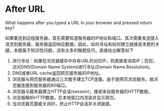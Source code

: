 # After URL

What happens after you typed a URL in your browser and pressed return key?

如果要连到远程服务器，首先需要知道服务器的IP地址和端口。其次需要发送接入请求到服务器，服务器返回响应数据。因此，如何寻址和如何建立链接是本题的关键。本题属于知识性问题，没有太多的解题技巧，直接给出解答如下

1. 进行寻址：如果在浏览器缓存中存有URL的对应IP，则直接查询其IP；否则，访问DNS(Domain Name System)进行寻址(Domain Name Resolution)。
2. DNS或者URL cache返回网页服务器的IP地址。
3. 浏览器与网页服务器通过三次握手建立TCP连接。由于是网页浏览服务，故浏览器连接到服务器的80端口。
4. 浏览器与服务器建立HTTP会话(session)，接收来自服务器的HTTP数据。
5. 浏览器解析HTTP数据，在本地窗口内渲染并显示网页。
6. 当浏览器页面被关闭时，终止HTTP会话并关闭链接。